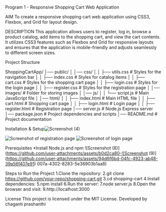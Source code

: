 Program 1 - Responsive Shopping Cart Web Application 



AIM
To create a responsive shopping cart web application using CSS3, Flexbox, and Grid for layout design.

DESCRIPTION
This application allows users to register, log in, browse a product catalog, add items to the shopping cart, and view the cart contents. It utilizes CSS3 features such as Flexbox and Grid for responsive layouts and ensures that the application is mobile-friendly and adjusts seamlessly to different screen sizes.

Project Structure

ShoppingCartApp/
│── public/
│ │── css/
│ │ ├── utils.css # Styles for the navigation bar
│ │ ├── index.css # Styles for catalog items
│ │ ├── cart.css # Styles for the shopping cart page
│ │ ├── login.css # Styles for the login page
│ │ ├── register.css # Styles for the registration page
│ │── images/ # Folder for storing images
│ │── js/
│ │ └── script.js # Main JavaScript file
│ │── html/
│ │ ├── index.html # Main HTML file
│ │ ├── cart.html # Shopping cart page
│ │ ├── login.html # Login page
│ │ ├── register.html # Registration page
│── server.js # Node.js Express server
│── package.json # Project dependencies and scripts
│── README.md # Project documentation

Installation & Setup![Screenshot (4)](https://github.com/user-attachments/assets/f22a1520-0570-43e7-b77a-8f6139c7b921)

![Screenshot of registration page](https://github.com/user-attachments/assets/18b5a591-8223-48aa-ba94-acb4774606e0)
![Screenshot of login page](https://github.com/user-attachments/assets/dc166c20-a4fb-431d-9ee1-f5a854b3694b)

Prerequisites
•Install Node.js and npm
![Screenshot (8)](https://github.com/user-attachments/assets/b0d2ca80-![Screenshot (9)](https://github.com/user-attachments/assets/94d6f6bd-04fc-4923-ab48-39a56f407e91)
007a-4302-8283-5e36903b1aa8)


Steps to Run the Project
1.Clone the repository:
2.git clone https://github.com/your-repo/shopping-cart.git
3.cd shopping-cart
4.Install dependencies:
5.npm install
6.Run the server:
7.node server.js
8.Open the browser and visit:
9.http://localhost:3000

License
This project is licensed under the MIT License.
Developed by chaganti prashanthi
